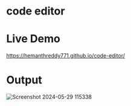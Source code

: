 # code editor
# Live Demo
https://hemanthreddy771.github.io/code-editor/
# Output
![Screenshot 2024-05-29 115338](https://github.com/hemanthreddy771/code-editor/assets/170849319/382da79a-a6b5-4833-b177-3aac2f02dd5b)
